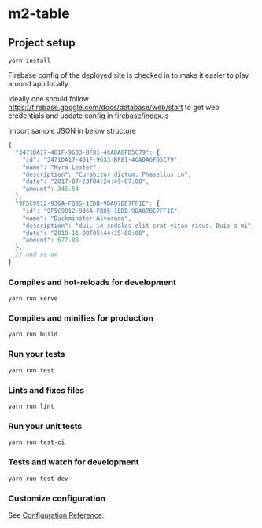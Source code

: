 # m2-table

## Project setup

```
yarn install
```

Firebase config of the deployed site is checked in to make it easier to play around app locally.

Ideally one should follow https://firebase.google.com/docs/database/web/start to get web credentials and update config in [firebase/index.js](src/firebase/index.js)

Import sample JSON in below structure

```js
{
  "3471DA17-401F-9633-BF81-4CADA6FD5C79": {
    "id": "3471DA17-401F-9633-BF81-4CADA6FD5C79",
    "name": "Kyra Lester",
    "description": "Curabitur dictum. Phasellus in",
    "date": "2017-07-23T04:24:49-07:00",
    "amount": 345.54
  },
  "9F5C9912-936A-FB85-1EDB-9DA87BE7FF1E": {
    "id": "9F5C9912-936A-FB85-1EDB-9DA87BE7FF1E",
    "name": "Buckminster Alvarado",
    "description": "dui, in sodales elit erat vitae risus. Duis a mi",
    "date": "2018-11-08T05:44:15-08:00",
    "amount": 677.08
  },
  // and so on
}

```

### Compiles and hot-reloads for development

```
yarn run serve
```

### Compiles and minifies for production

```
yarn run build
```

### Run your tests

```
yarn run test
```

### Lints and fixes files

```
yarn run lint
```

### Run your unit tests

```
yarn run test-ci
```

### Tests and watch for development

```
yarn run test-dev
```

### Customize configuration

See [Configuration Reference](https://cli.vuejs.org/config/).
